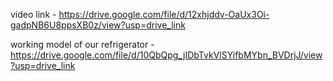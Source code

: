 video link - https://drive.google.com/file/d/12xhjddv-OaUx3Oi-gadpNB6U8ppsXB0z/view?usp=drive_link

working model of our refrigerator - https://drive.google.com/file/d/10QbQpg_jIDbTvkVlSYifbMYbn_BVDrjJ/view?usp=drive_link
